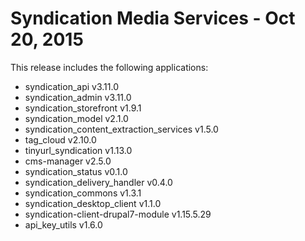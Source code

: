 
Syndication Media Services - Oct 20, 2015
======================

This release includes the following applications:

- syndication_api v3.11.0
- syndication_admin v3.11.0
- syndication_storefront v1.9.1
- syndication_model v2.1.0
- syndication_content_extraction_services v1.5.0
- tag_cloud v2.10.0
- tinyurl_syndication v1.13.0
- cms-manager v2.5.0
- syndication_status v0.1.0
- syndication_delivery_handler v0.4.0
- syndication_commons v1.3.1
- syndication_desktop_client v1.1.0
- syndication-client-drupal7-module v1.15.5.29
- api_key_utils v1.6.0


